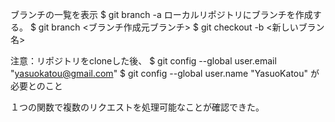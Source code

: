 ブランチの一覧を表示
    $ git branch -a
ローカルリポジトリにブランチを作成する。
    $ git branch <ブランチ作成元ブランチ>
    $ git checkout -b <新しいブラン名>

注意：リポジトリをcloneした後、
$ git config --global user.email "yasuokatou@gmail.com"
$ git config --global user.name "YasuoKatou"
が必要とのこと

１つの関数で複数のリクエストを処理可能なことが確認できた。
